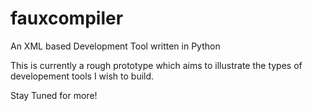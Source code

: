 # fauxcompiler
An XML based Development Tool written in Python 

This is currently a rough prototype which aims to illustrate the types of developement tools I wish to build. 

Stay Tuned for more! 
